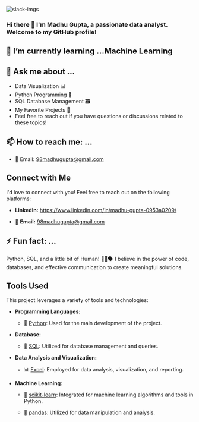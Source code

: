 ![slack-imgs](https://github.com/Madhugupta95/Madhugupta95/assets/117964914/5d6e9520-e3e6-484e-b59c-2982aa4be3e9)
### Hi there 👋 I'm Madhu Gupta, a passionate data analyst. Welcome to my GitHub profile!

## 🌱 I’m currently learning ...Machine Learning

## 💬 Ask me about ...

* Data Visualization 📊
* Python Programming 🐍
* SQL Database Management 🗃️
* My Favorite Projects 🚀
* Feel free to reach out if you have questions or discussions related to these topics!

## 📫 How to reach me: ...

* 📧 Email: 98madhugupta@gmail.com

## Connect with Me

I'd love to connect with you! Feel free to reach out on the following platforms:

- **LinkedIn:** https://www.linkedin.com/in/madhu-gupta-0953a0209/

- 📧 **Email:** 98madhugupta@gmail.com


## ⚡ Fun fact: ...
Python, SQL, and a little bit of Human! 🐍💼🗣️ I believe in the power of code, databases, and effective communication to create meaningful solutions.

## Tools Used

This project leverages a variety of tools and technologies:

- **Programming Languages:**
  - 🐍 [Python](https://www.python.org/): Used for the main development of the project.

- **Database:**
  - 🐘 [SQL](https://en.wikipedia.org/wiki/SQL): Utilized for database management and queries.

- **Data Analysis and Visualization:**
  - 📊 [Excel](https://www.microsoft.com/en-us/microsoft-365/excel): Employed for data analysis, visualization, and reporting.

- **Machine Learning:**
  - 🧠 [scikit-learn](https://scikit-learn.org/): Integrated for machine learning algorithms and tools in Python.
  
  - 🐼 [pandas](https://pandas.pydata.org/): Utilized for data manipulation and analysis.





